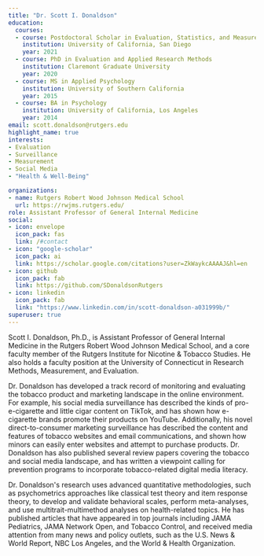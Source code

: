 ```yaml
---
title: "Dr. Scott I. Donaldson"
education:
  courses:
  - course: Postdoctoral Scholar in Evaluation, Statistics, and Measurement
    institution: University of California, San Diego
    year: 2021
  - course: PhD in Evaluation and Applied Research Methods
    institution: Claremont Graduate University
    year: 2020
  - course: MS in Applied Psychology
    institution: University of Southern California
    year: 2015
  - course: BA in Psychology
    institution: University of California, Los Angeles
    year: 2014
email: scott.donaldson@rutgers.edu
highlight_name: true
interests:
- Evaluation
- Surveillance
- Measurement
- Social Media
- "Health & Well-Being"

organizations:
- name: Rutgers Robert Wood Johnson Medical School
  url: https://rwjms.rutgers.edu/
role: Assistant Professor of General Internal Medicine
social:
- icon: envelope
  icon_pack: fas
  link: /#contact
- icon: "google-scholar"
  icon_pack: ai
  link: https://scholar.google.com/citations?user=ZkWaykcAAAAJ&hl=en
- icon: github
  icon_pack: fab
  link: https://github.com/SDonaldsonRutgers
- icon: linkedin
  icon_pack: fab
  link: "https://www.linkedin.com/in/scott-donaldson-a031999b/"
superuser: true
---
```


Scott I. Donaldson, Ph.D., is Assistant Professor of General Internal Medicine in the Rutgers Robert Wood Johnson Medical School, and a core faculty member of the Rutgers Institute for Nicotine & Tobacco Studies. He also holds a faculty position at the University of Connecticut in Research Methods, Measurement, and Evaluation. 

Dr. Donaldson has developed a track record of monitoring and evaluating the tobacco product and marketing landscape in the online environment. For example, his social media surveillance has described the kinds of pro-e-cigarette and little cigar content on TikTok, and has shown how e-cigarette brands promote their products on YouTube. Additionally, his novel direct-to-consumer marketing surveillance has described the content and features of tobacco websites and email communications, and shown how minors can easily enter websites and attempt to purchase products. Dr. Donaldson has also published several review papers covering the tobacco and social media landscape, and has written a viewpoint calling for prevention programs to incorporate tobacco-related digital media literacy. 

Dr. Donaldson's research uses advanced quantitative methodologies, such as psychometrics approaches like classical test theory and item response theory, to develop and validate behavioral scales, perform meta-analyses, and use multitrait-multimethod analyses on health-related topics. He has published articles that have appeared in top journals including JAMA Pediatrics, JAMA Network Open, and Tobacco Control, and received media attention from many news and policy outlets, such as the U.S. News & World Report, NBC Los Angeles, and the World & Health Organization.

